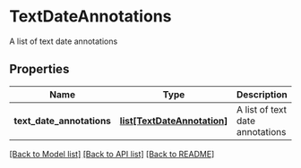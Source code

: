# TextDateAnnotations

A list of text date annotations
## Properties
Name | Type | Description | Notes
------------ | ------------- | ------------- | -------------
**text_date_annotations** | [**list[TextDateAnnotation]**](TextDateAnnotation.md) | A list of text date annotations | [optional] 

[[Back to Model list]](../README.md#documentation-for-models) [[Back to API list]](../README.md#documentation-for-api-endpoints) [[Back to README]](../README.md)


